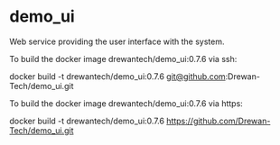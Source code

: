 # demo_ui
Web service providing the user interface with the system.

To build the docker image drewantech/demo_ui:0.7.6 via ssh:

docker build -t drewantech/demo_ui:0.7.6 git@github.com:Drewan-Tech/demo_ui.git

To build the docker image drewantech/demo_ui:0.7.6 via https:

docker build -t drewantech/demo_ui:0.7.6 https://github.com/Drewan-Tech/demo_ui.git
